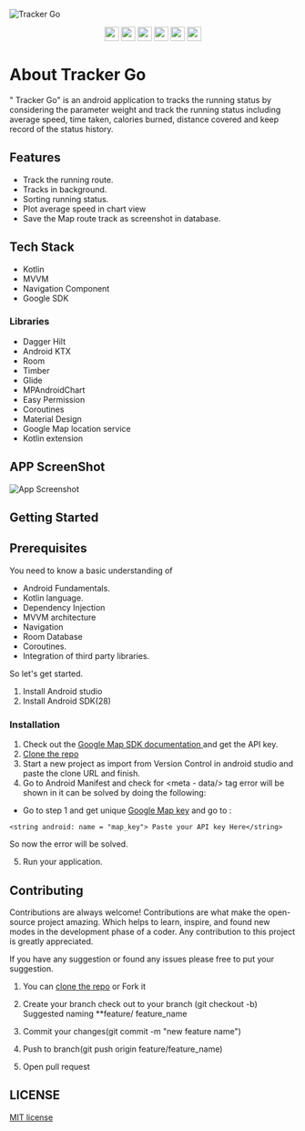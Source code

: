 ![Tracker Go](https://user-images.githubusercontent.com/86681482/191018347-33e990d3-e943-4509-988c-0bf587794580.gif)

<p align = "center">
      <img src = "https://badgen.net/badge/Open%20Source%20%3F/Yes%21/blue?icon=github" height = 25/>
      <a href= "https://github.com/kodeflap/Tracker_Go/tags ">
      <img src = "https://img.shields.io/github/release/kodeFlap/Tracker_Go.svg" height = 25/></a>
      <a href= "https://github.com/kodeflap/Tracker_Go/blob/master/LICENSE ">
      <img src = "https://img.shields.io/github/license/kodeFlap/Tracker_Go.svg" height = 25/></a>
      <img src = "https://img.shields.io/github/contributors/kodeFlap/Tracker_Go.svg" height = 25/></a>
      <img src = "https://img.shields.io/badge/PRs-welcome-brightgreen.svg?style=flat-square" height = 25/>
      <a href= "https://gitHub.com/kodeflap/Tracker_Go/issues/ ">
      <img src = "https://img.shields.io/github/issues/kodeFlap/Tracker_Go.svg" height = 25/></a>
</p>


# About Tracker Go

" Tracker Go" is an android application to tracks the running status by considering the parameter weight and track the  running status including average speed, time taken, calories burned, distance covered and keep record of the status history.


## Features

- Track the running route.
- Tracks in background.
- Sorting running status.
- Plot average speed in chart view
- Save the Map route track as screenshot in database.


## Tech Stack

- Kotlin
- MVVM
- Navigation Component
- Google SDK

###  Libraries

- Dagger Hilt
- Android KTX
- Room
- Timber
- Glide
- MPAndroidChart
- Easy Permission
- Coroutines
- Material Design
- Google Map location service
-  Kotlin extension


## APP ScreenShot

![App Screenshot](https://static.wixstatic.com/media/518b8e_a1cc67d0fc4b4d8e9ee7c6596157f641~mv2.jpg/v1/crop/x_8,y_0,w_877,h_771/fill/w_549,h_482,al_c,q_80,usm_0.66_1.00_0.01,enc_auto/20220719_222647_0000_edited.jpg)


## Getting Started

## Prerequisites
 
You need to know a basic understanding of 

- Android Fundamentals.
- Kotlin language.
- Dependency Injection
- MVVM architecture
- Navigation 
- Room Database
- Coroutines.
- Integration of third party libraries.

So let's get started.

1. Install Android studio
2. Install Android SDK(28)

### Installation

1.  Check out the [Google Map SDK documentation ](https://developers.google.com/maps/documentation/android-sdk/get-api-key) and get the API key.
2. [Clone the repo](https://github.com/poojaOfficial321/Tracker_Go.git)
3. Start a new project as import from Version Control in android studio and paste the clone URL and finish.
4. Go to Android Manifest and check for <meta - data/>  tag error will be shown in it can be solved by doing the following:
 - Go to step 1 and get unique [Google Map key](https://developers.google.com/maps/documentation/android-sdk/get-api-key) and go to : 

``` res -> values -> strings 
<string android: name = "map_key"> Paste your API key Here</string>
```
So now the error will be solved.

5.  Run your application.


## Contributing

Contributions are always welcome!
Contributions are what make the open-source project amazing. Which helps to learn, inspire, and found new modes in the development phase of a coder. Any contribution to this project is greatly appreciated.

If you have any suggestion or found any issues please free to put your suggestion.

1. You can [clone the repo](https://github.com/poojaOfficial321/Tracker_Go.git) or Fork it

2. Create your branch check out to your branch (git checkout -b)
Suggested naming **feature/ feature_name

3. Commit your changes(git commit -m "new feature name")

4. Push to branch(git push origin feature/feature_name)

5. Open pull request

## LICENSE

[MIT license](LICENSE)















 
